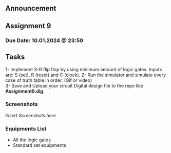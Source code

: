 ## Announcement

## Assignment 9
### Due Date: 10.01.2024 @ 23:50

## Tasks
1- Implement S-R flip flop by using minimum amount of logic gates. Inputs are: S (set), R (reset) and C (clock). 
2- Run the simulator and simulate every case of truth table in order. (Gif or video)  
3- Save and Upload your circuit Digital design file to the repo like **Assignment9.dig**. 

### Screenshots

*Insert Screenshots here*

### Equipments List

- All the logic gates
- Standard set equipments